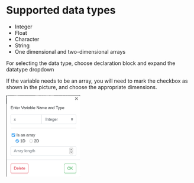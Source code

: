 # Supported data types

- Integer
- Float
- Character
- String
- One dimensional and two-dimensional arrays

For selecting the data type, choose declaration block
and expand the datatype dropdown

If the variable needs to be an array, you will need to mark the
checkbox as shown in the picture, and choose the appropriate dimensions.

<img src="images/datatypes.png" width="200" />

